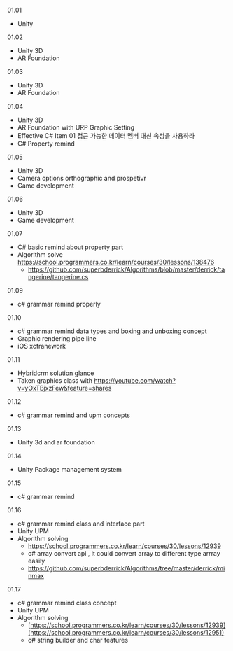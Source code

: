 01.01

- Unity

01.02

- Unity 3D
- AR Foundation 

01.03

- Unity 3D
- AR Foundation 

01.04

- Unity 3D
- AR Foundation with URP Graphic Setting
- Effective C# Item 01 접근 가능한 데이터 멤버 대신 속성을 사용하라
- C# Property remind

01.05

- Unity 3D
- Camera options orthographic and prospetivr
- Game development 

01.06

- Unity 3D
- Game development 

01.07

- C# basic remind about property part
- Algorithm solve https://school.programmers.co.kr/learn/courses/30/lessons/138476
  - https://github.com/superbderrick/Algorithms/blob/master/derrick/tangerine/tangerine.cs

01.09

- c# grammar remind properly 

 
01.10

- c# grammar remind data types and boxing and unboxing concept
- Graphic rendering pipe line
- iOS xcfranework


01.11

- Hybridcrm solution glance
- Taken graphics class with https://youtube.com/watch?v=yOxTBjxzFew&feature=shares

01.12
- c# grammar remind and upm concepts 

01.13

- Unity 3d and ar foundation 

01.14

- Unity Package management system

01.15

- c# grammar remind

01.16

- c# grammar remind class and interface part 
- Unity UPM
- Algorithm solving 
  - https://school.programmers.co.kr/learn/courses/30/lessons/12939
  - c# array convert api , it could convert array to different type arrray easily 
  - https://github.com/superbderrick/Algorithms/tree/master/derrick/minmax



01.17

- c# grammar remind class concept
- Unity UPM
- Algorithm solving 
  - [https://school.programmers.co.kr/learn/courses/30/lessons/12939](https://school.programmers.co.kr/learn/courses/30/lessons/12951)
  - c# string builder and char features
